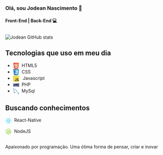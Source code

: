 ### Olá, sou Jodean Nascimento :wave: 
#### Front-End | Back-End :computer: 

##

![Jodean GitHub stats](https://github-readme-stats.vercel.app/api?username=Jodean&show_icons=true&theme=dracula)

## Tecnologias que uso em meu dia

<ul>
    <li><img align="center" alt="" src="https://github.com/devicons/devicon/blob/master/icons/html5/html5-original.svg" width="20" height="20" />&nbsp;&nbsp;HTML5</li>
    <li><img align="center" alt="" src="https://github.com/devicons/devicon/blob/master/icons/css3/css3-original.svg" width="20" height="20" />&nbsp;&nbsp;CSS</li>
    <li><img align="center" alt="" src="https://github.com/devicons/devicon/blob/master/icons/javascript/javascript-original.svg" width="20" height="20" />&nbsp;&nbsp; Javascript</li>
    <li><img align="center" alt="" src="https://github.com/devicons/devicon/blob/master/icons/php/php-original.svg" width="20" height="20" />&nbsp;&nbsp;PHP</li>
    <li><img align="center" alt="" src="https://github.com/devicons/devicon/blob/master/icons/mysql/mysql-original.svg" width="20" height="20" />&nbsp;&nbsp;MySql</li>
</ul>

## Buscando conhecimentos

  <div style="display: inline_block">
    <p><img align="center" alt="" src="https://github.com/devicons/devicon/blob/master/icons/react/react-original.svg" width="20" height="20" />&nbsp;&nbsp;React-Native</p>
     <p><img align="center" alt="" src="https://github.com/devicons/devicon/blob/master/icons/nodejs/nodejs-original.svg" width="20" height="20" />&nbsp;&nbsp;NodeJS</p>
  </div>

 ##
 
</div style="display: inline_block">
 <p>Apaixonado por programação. Uma ótima forma de pensar, criar e inovar</p>
</div>
